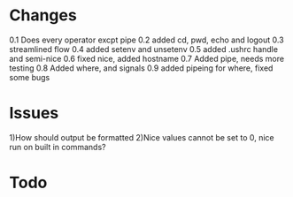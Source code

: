 # Changes


0.1 Does every operator excpt pipe
0.2 added cd, pwd, echo and logout
0.3 streamlined flow
0.4 added setenv and unsetenv
0.5 added .ushrc handle and semi-nice
0.6 fixed nice, added hostname 
0.7 Added pipe, needs more testing
0.8 Added where, and signals
0.9 added pipeing for where, fixed some bugs

# Issues

1)How should output be formatted
2)Nice values cannot be set to 0, nice run on built in commands?

# Todo


